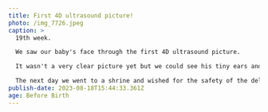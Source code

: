 ```yaml
---
title: First 4D ultrasound picture!
photo: /img_7726.jpeg
caption: >
  19th week.

  We saw our baby's face through the first 4D ultrasound picture.

  It wasn't a very clear picture yet but we could see his tiny ears and nose.

  The next day we went to a shrine and wished for the safety of the delivery of the baby.
publish-date: 2023-08-18T15:44:33.361Z
age: Before Birth
---
```


